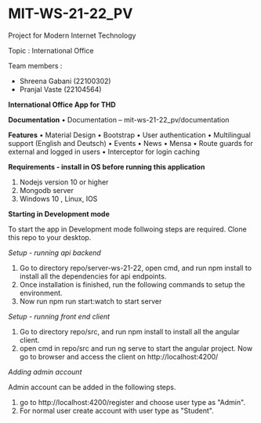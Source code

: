 # MIT-WS-21-22_PV

Project for Modern Internet Technology

Topic : International Office

Team members :
 
 - Shreena Gabani (22100302)
 - Pranjal Vaste (22104564)


**International Office App for THD**


**Documentation**
•	Documentation – mit-ws-21-22_pv/documentation


**Features**
•	Material Design
•	Bootstrap
•	User authentication
•	Multilingual support (English and Deutsch)
•	Events
•	News
•	Mensa
•	Route guards for external and logged in users
•	Interceptor for login caching

**Requirements - install in OS before running this application**
1.	Nodejs version 10 or higher
2.	Mongodb server
3.	Windows 10 , Linux, IOS

**Starting in Development mode**

To start the app in Development mode follwoing steps are required. Clone this repo to your desktop.

_Setup - running api backend_

1.	Go to directory repo/server-ws-21-22, open cmd, and run npm install to install all the dependencies for api endpoints.
2.	Once installation is finished, run the following commands to setup the environment.
3.	Now run npm run start:watch to start server

_Setup - running front end client_

1.	Go to directory repo/src, and run npm install to install all the angular client. 
2.	open cmd in repo/src and run ng serve to start the angular project. Now go to browser and access the client on http://localhost:4200/

_Adding admin account_

Admin account can be added in the following steps.
1.	go to http://localhost:4200/register and choose user type as "Admin".
2.	For normal user create account with user type as "Student".





